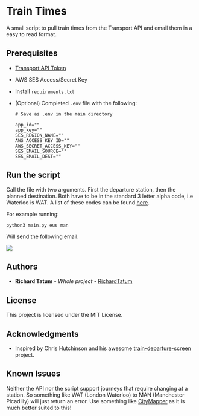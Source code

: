 # Train Times
A small script to pull train times from the Transport API and email them in a easy to read format.

## Prerequisites
- [Transport API Token](https://www.transportapi.com/)
- AWS SES Access/Secret Key
- Install `requirements.txt`
- (Optional) Completed `.env` file with the following:

  ```
  # Save as .env in the main directory
  
  app_id=""
  app_key=""
  SES_REGION_NAME=""
  AWS_ACCESS_KEY_ID=""
  AWS_SECRET_ACCESS_KEY=""
  SES_EMAIL_SOURCE=""
  SES_EMAIL_DEST=""
  ```

## Run the script
Call the file with two arguments. First the departure station, then the planned destination. Both have to be in the standard 3 letter alpha code, i.e Waterloo is WAT. A list of these codes can be found [here](https://www.nationalrail.co.uk/stations_destinations/48541.aspx).

For example running:

```python3 main.py eus man```


Will send the following email:

![](https://i.imgur.com/QdpnUSt.png)

## Authors

* **Richard Tatum** - *Whole project* - [RichardTatum](https://github.com/richardtatum)


## License

This project is licensed under the MIT License.


## Acknowledgments

* Inspired by Chris Hutchinson and his awesome [train-departure-screen](https://github.com/chrishutchinson/train-departure-screen) project.

## Known Issues
Neither the API nor the script support journeys that require changing at a station. So something like WAT (London Waterloo) to MAN (Manchester Picadilly) will just return an error. Use something like [CityMapper](https://citymapper.com/) as it is much better suited to this!
